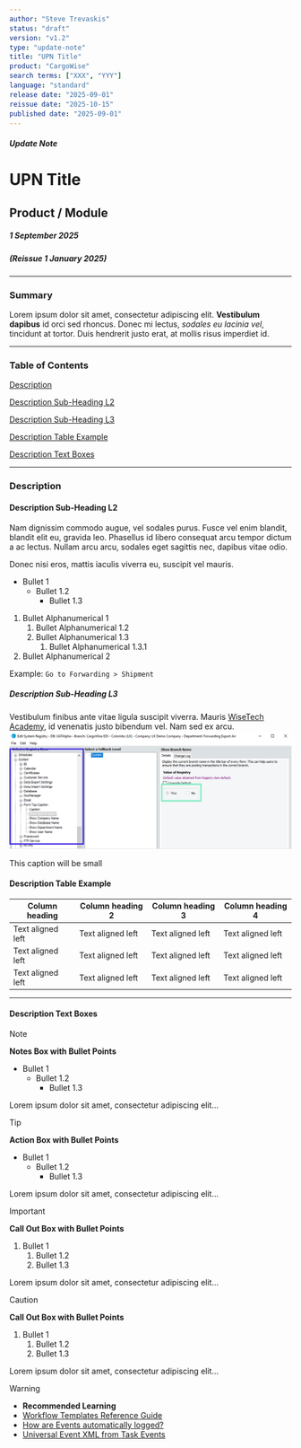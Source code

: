 ```yaml
---
author: "Steve Trevaskis"
status: "draft"
version: "v1.2"
type: "update-note"
title: "UPN Title"
product: "CargoWise"
search terms: ["XXX", "YYY"]
language: "standard"
release date: "2025-09-01"
reissue date: "2025-10-15"
published date: "2025-09-01"
---
```


##### **Update Note**
# UPN Title
## Product / Module
##### 1 September 2025  
##### (Reissue 1 January 2025)

***

### Summary

Lorem ipsum dolor sit amet, consectetur adipiscing elit. **Vestibulum dapibus** id orci sed rhoncus. Donec mi lectus, *sodales eu lacinia vel*, tincidunt at tortor. Duis hendrerit justo erat, at mollis risus imperdiet id.  

---
### Table of Contents

[Description](#description)

[Description Sub-Heading L2](#description-sub-heading-l2)

[Description Sub-Heading L3](#description-sub-heading-l3)

[Description Table Example](#description-table-example)

[Description Text Boxes](#description-text-boxes)

---

### Description

#### Description Sub-Heading L2

Nam dignissim commodo augue, vel sodales purus. Fusce vel enim blandit, blandit elit eu, gravida leo. Phasellus id libero consequat arcu tempor dictum a ac lectus. Nullam arcu arcu, sodales eget sagittis nec, dapibus vitae odio.

Donec nisi eros, mattis iaculis viverra eu, suscipit vel mauris.
- Bullet 1  
  - Bullet 1.2  
    - Bullet 1.3  

1. Bullet Alphanumerical 1  
    1. Bullet Alphanumerical 1.2  
    1. Bullet Alphanumerical 1.3
        1. Bullet Alphanumerical 1.3.1
1. Bullet Alphanumerical 2

Example: `Go to Forwarding > Shipment`

##### Description Sub-Heading L3
Vestibulum finibus ante vitae ligula suscipit viverra. Mauris [WiseTech Academy](https://academy.wisetechglobal.com), id venenatis justo bibendum vel. Nam sed ex arcu. 
![Update flowchart](images/Screenshot_Test.png)

<span class="small">This caption will be small</span> <!-- requires HTML tag in MD and CSS -->

#### Description Table Example

| Column heading | Column heading 2 | Column heading 3 | Column heading 4 |
|----------------|------------------|------------------|------------------|
| Text aligned left | Text aligned left | Text aligned left | Text aligned left |
| Text aligned left | Text aligned left | Text aligned left | Text aligned left |
| Text aligned left | Text aligned left | Text aligned left | Text aligned left |

---

#### Description Text Boxes

> [!NOTE]
> **Notes Box with Bullet Points**  
> - Bullet 1  
>   - Bullet 1.2  
>     - Bullet 1.3  
>
> Lorem ipsum dolor sit amet, consectetur adipiscing elit...

> [!TIP]
> **Action Box with Bullet Points**  
> - Bullet 1  
>   - Bullet 1.2  
>     - Bullet 1.3 
>
> Lorem ipsum dolor sit amet, consectetur adipiscing elit...

> [!IMPORTANT]
> **Call Out Box with Bullet Points**  
> 1. Bullet 1  
>    1. Bullet 1.2  
>    1. Bullet 1.3  
>
> Lorem ipsum dolor sit amet, consectetur adipiscing elit...

> [!CAUTION]
> **Call Out Box with Bullet Points**  
> 1. Bullet 1  
>    1. Bullet 1.2  
>    1. Bullet 1.3  
>
> Lorem ipsum dolor sit amet, consectetur adipiscing elit...

> [!WARNING]
> - **Recommended Learning**
> - [Workflow Templates Reference Guide](https://wisetechacademy.com/search?quickstart=562a656d-c05c-45e3-8a44-458e88936dab)
> - [How are Events automatically logged?](https://wisetechacademy.com/search?quickstart=02ed4920-5570-4fc7-bf4d-e2a1e4465442)
> - [Universal Event XML from Task Events](https://wisetechacademy.com/search?quickstart=7e8a6e8f-7ab8-4173-b2fc-374e68a209a6)
